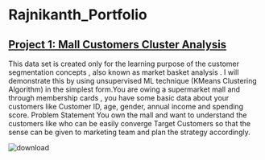 # Rajnikanth_Portfolio

## [Project 1: Mall Customers Cluster Analysis](https://github.com/rajniklk/Mall-Customers-Cluster-Analysis)

This data set is created only for the learning purpose of the customer segmentation concepts , also known as market basket analysis . I will demonstrate this by using unsupervised ML technique (KMeans Clustering Algorithm) in the simplest form.You are owing a supermarket mall and through membership cards , you have some basic data about your customers like Customer ID, age, gender, annual income and spending score. Problem Statement You own the mall and want to understand the customers like who can be easily converge Target Customers so that the sense can be given to marketing team and plan the strategy accordingly.

![download](https://user-images.githubusercontent.com/35190179/92410882-42068000-f163-11ea-9ed1-1c7c938fcd21.png)
